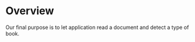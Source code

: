 <html>
<body>
  <h1>Overview</h1>
  Our final purpose is to let application read a document and detect a type of book.
</body>
</html>
